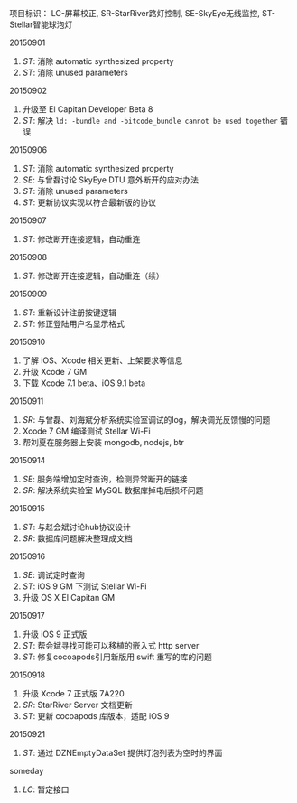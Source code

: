项目标识： LC-屏幕校正, SR-StarRiver路灯控制, SE-SkyEye无线监控, ST-Stellar智能球泡灯

20150901

1. *ST*: 消除 automatic synthesized property
2. *ST*: 消除 unused parameters

20150902

1. 升级至 El Capitan Developer Beta 8
2. *ST*: 解决 `ld: -bundle and -bitcode_bundle cannot be used together` 错误

20150906

1. *ST*: 消除 automatic synthesized property
2. *SE*: 与曾磊讨论 SkyEye DTU 意外断开的应对办法
3. *ST*: 消除 unused parameters
4. *ST*: 更新协议实现以符合最新版的协议

20150907

1. *ST*: 修改断开连接逻辑，自动重连

20150908

1. *ST*: 修改断开连接逻辑，自动重连（续）

20150909

1. *ST*: 重新设计注册按键逻辑
2. *ST*: 修正登陆用户名显示格式

20150910

1. 了解 iOS、Xcode 相关更新、上架要求等信息
2. 升级 Xcode 7 GM
3. 下载 Xcode 7.1 beta、iOS 9.1 beta

20150911

1. *SR*: 与曾磊、刘海斌分析系统实验室调试的log，解决调光反馈慢的问题
2. Xcode 7 GM 编译测试 Stellar Wi-Fi
3. 帮刘夏在服务器上安装 mongodb, nodejs, btr

20150914

1. *SE*: 服务端增加定时查询，检测异常断开的链接
2. *SR*: 解决系统实验室 MySQL 数据库掉电后损坏问题

20150915

1. *ST*: 与赵会斌讨论hub协议设计
2. *SR*: 数据库问题解决整理成文档

20150916

1. *SE*: 调试定时查询
2. *ST*: iOS 9 GM 下测试 Stellar Wi-Fi
3. 升级 OS X El Capitan GM

20150917

1. 升级 iOS 9 正式版
2. *ST*: 帮会斌寻找可能可以移植的嵌入式 http server
3. *ST*: 修复cocoapods引用新版用 swift 重写的库的问题

20150918

1. 升级 Xcode 7 正式版 7A220
2. *SR*: StarRiver Server 文档更新
3. *ST*: 更新 cocoapods 库版本，适配 iOS 9

20150921

1. *ST*: 通过 DZNEmptyDataSet 提供灯泡列表为空时的界面

someday

1. *LC*: 暂定接口


[//]: # (comment)
